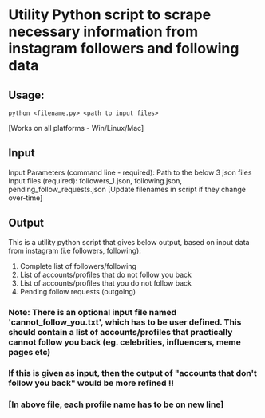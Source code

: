 # Utility Python script to scrape necessary information from instagram followers and following data

## Usage:
`python <filename.py> <path to input files>`

[Works on all platforms - Win/Linux/Mac]

## Input
Input Parameters (command line - required): Path to the below 3 json files
Input files (required): followers_1.json, following.json, pending_follow_requests.json
[Update filenames in script if they change over-time]

## Output
This is a utility python script that gives below output, based on input data from instagram (i.e followers, following):
1. Complete list of followers/following
2. List of accounts/profiles that do not follow you back
3. List of accounts/profiles that you do not follow back
4. Pending follow requests (outgoing)

### Note: There is an optional input file named 'cannot_follow_you.txt', which has to be user defined. This should contain a list of accounts/profiles that practically cannot follow you back (eg. celebrities, influencers, meme pages etc)
### If this is given as input, then the output of "accounts that don't follow you back" would be more refined !!
### [In above file, each profile name has to be on new line]
